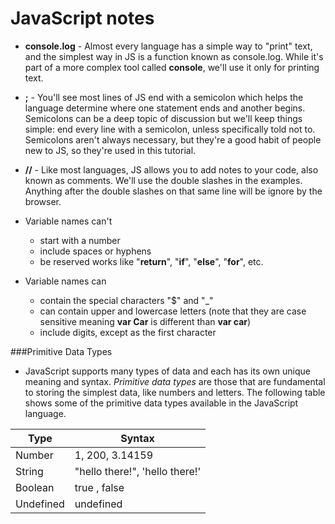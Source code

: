 # JavaScript notes
* **console.log** - Almost every language has a simple way to "print" text, and the simplest way in JS is a function known as console.log. While it's part of a more complex tool called **console**, we'll use it only for printing text.
* **;** - You'll see most lines of JS end with a semicolon which helps the language determine where one statement ends and another begins.  Semicolons can be a deep topic of discussion but we'll keep things simple: end every line with a semicolon, unless specifically told not to.  Semicolons aren't always necessary, but they're a good habit of people new to JS, so they're used in this tutorial.
* **//** - Like most languages, JS allows you to add notes to your code, also known as comments. We'll use the double slashes in the examples.  Anything after the double slashes on that same line will be ignore by the browser. 

* Variable names can't
  * start with a number
  * include spaces or hyphens
  * be reserved works like "**return**", "**if**", "**else**", "**for**", etc. 
  
* Variable names can
  * contain the special characters "$" and "_"
  * can contain upper and lowercase letters (note that they are case sensitive meaning **var Car** is different than **var car**)
  * include digits, except as the first character
 
###Primitive Data Types
* JavaScript supports many types of data and each has its own unique meaning and syntax.  *Primitive data types* are those that are fundamental to storing the simplest data, like numbers and letters.  The following table shows some of the primitive data types available in the JavaScript language.

| Type | Syntax |
| ---  |   ---  |
| Number | 1, 200, 3\.14159 |
| String | "hello there\!", 'hello there\!' |
| Boolean | true , false |
| Undefined | undefined | 
